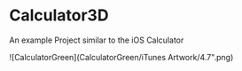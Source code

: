 # Calculator3D
An example Project similar to the iOS Calculator

![CalculatorGreen](CalculatorGreen/iTunes Artwork/4.7".png)

